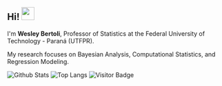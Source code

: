 <!--
**wesleybertoli/wesleybertoli** is a ✨ _special_ ✨ repository because its `README.md` (this file) appears on your GitHub profile.

Here are some ideas to get you started:

- 🔭 I’m currently working on ...
- 🌱 I’m currently learning ...
- 👯 I’m looking to collaborate on ...
- 🤔 I’m looking for help with ...
- 💬 Ask me about ...
- 📫 How to reach me: ...
- 😄 Pronouns: ...
- ⚡ Fun fact: ...
-->

## Hi! <img src="https://raw.githubusercontent.com/aemmadi/aemmadi/master/wave.gif" width="30px">
I'm **Wesley Bertoli**, Professor of Statistics at the Federal University of Technology - Paraná (UTFPR).

My research focuses on Bayesian Analysis, Computational Statistics, and Regression Modeling.


![Github Stats](https://github-readme-stats.vercel.app/api?username=wesleybertoli&count_private=true&show_icons=true&include_all_commits=true)
![Top Langs](https://github-readme-stats.vercel.app/api/top-langs/?username=wesleybertoli&hide=TeX&layout=compact)
![Visitor Badge](https://visitor-badge.laobi.icu/badge?page_id=wesleybertoli)
